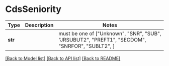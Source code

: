 # CdsSeniority

Type | Description | Notes
------------- | ------------- | -------------
**str** |  |  must be one of ["Unknown", "SNR", "SUB", "JRSUBUT2", "PREFT1", "SECDOM", "SNRFOR", "SUBLT2", ]

[[Back to Model list]](../README.md#documentation-for-models) [[Back to API list]](../README.md#documentation-for-api-endpoints) [[Back to README]](../README.md)

